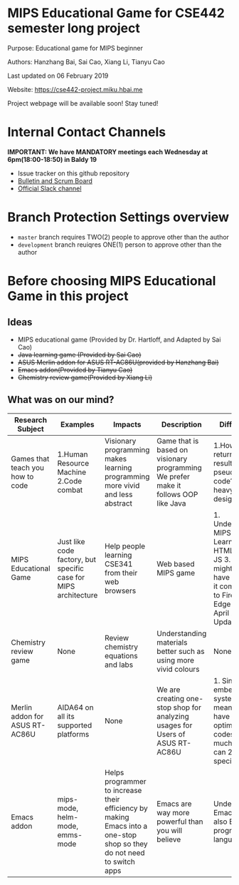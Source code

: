 # MIPS Educational Game for CSE442 semester long project
Purpose: Educational game for MIPS beginner

Authors: Hanzhang Bai, Sai Cao, Xiang Li, Tianyu Cao

Last updated on 06 February 2019

Website: https://cse442-project.miku.hbai.me

Project webpage will be available soon! Stay tuned!

# Internal Contact Channels
**IMPORTANT: We have MANDATORY meetings each Wednesday at 6pm(18:00-18:50) in Baldy 19**
* Issue tracker on this github repository 
* [Bulletin and Scrum Board](https://trello.com/b/NIahwqsH/cse442-mips-educational-game "Official Channel")
* [Official Slack channel](https://cse442-workspace.slack.com/messages/GG14R0RF1/details/ "Official Slack channel for group activities")

# Branch Protection Settings overview
* `master` branch requires TWO(2) people to approve other than the author
* `development` branch reuiqres ONE(1) person to approve other than the author

# Before choosing MIPS Educational Game in this project
## Ideas
* MIPS educational game (Provided by Dr. Hartloff, and Adapted by Sai Cao)
* ~~Java learning game (Provided by Sai Cao)~~
* ~~ASUS Merlin addon for ASUS RT-AC86U(provided by Hanzhang Bai)~~
* ~~Emacs addon(Provided by Tianyu Cao)~~
* ~~Chemistry review game(Provided by Xiang Li)~~

## What was on our mind?
|Research Subject|Examples|Impacts|Description|Difficulties|Author|Final Choice|
|---|---|---|---|---|---|---|
|Games that teach you how to code|1.Human Resource Machine 2.Code combat|Visionary programming makes learning programming more vivid and less abstract|Game that is based on visionary programming We prefer make it follows OOP like Java|1.How do we return the result from pseudo-code? 2.GUI heavy level design|Sai Cao|No|
|MIPS Educational Game|Just like code factory, but specific case for MIPS architecture|Help people learning CSE341 from their web browsers|Web based MIPS game|1. Understanding MIPS 2. Learning both HTML5 and JS 3. We might also have to make it compatible to Firefox and Edge prior to April 2019 Update|Dr. Winikus, Dr. Hartloff, and Sai Cao|Yes|
|Chemistry review game|None|Review chemistry equations and labs|Understanding materials better such as using more vivid colours|None|Xiang Li|No|
|Merlin addon for ASUS RT-AC86U|AIDA64 on all its supported platforms|None|We are creating one-stop shop for analyzing usages for Users of ASUS RT-AC86U|1. Since this is embedded system, it means we have to optimize codes as much as we can 2. Too specific|Hanzhang Bai|No|
|Emacs addon|mips-mode, helm-mode, emms-mode|Helps programmer to increase their efficiency by making Emacs into a one-stop shop so they do not need to switch apps|Emacs are way more powerful than you will believe|Understanding Emacs and also Elisp programming language|Tianyu Cao|No|
